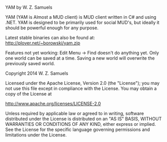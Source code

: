 YAM by W. Z.  Samuels

YAM (YAM is Almost a MUD client) is MUD client written in C# and using .NET. YAM is designed to 
be primarily used for social MUD's, but ideally it should be powerful enough for any purpose.

Latest stable binaries can also be found at: http://plover.net/~borowski/yam.zip

Features not yet working:
   Edit Menu -> Find doesn't do anything yet.
   Only one world can be saved at a time. Saving a new world will overwrite
   the previously saved world.


Copyright 2014 W. Z. Samuels

Licensed under the Apache License, Version 2.0 (the "License");
you may not use this file except in compliance with the License.
You may obtain a copy of the License at

   http://www.apache.org/licenses/LICENSE-2.0

Unless required by applicable law or agreed to in writing, software
distributed under the License is distributed on an "AS IS" BASIS,
WITHOUT WARRANTIES OR CONDITIONS OF ANY KIND, either express or implied.
See the License for the specific language governing permissions and
limitations under the License.

